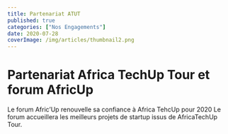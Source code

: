 ```yaml
---
title: Partenariat ATUT 
published: true
categories: ["Nos Engagements"]
date: 2020-07-28
coverImage: /img/articles/thumbnail2.png
---
```


# Partenariat Africa TechUp Tour et forum AfricUp

Le forum Afric’Up renouvelle sa confiance à Africa TehcUp pour 2020 Le forum accueillera les meilleurs projets de startup issus de AfricaTechUp Tour.


